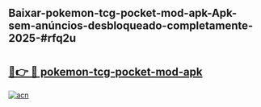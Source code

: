 ## Baixar-pokemon-tcg-pocket-mod-apk-Apk-sem-anúncios-desbloqueado-completamente-2025-#rfq2u

# <h2><a href="https://ainizakaria.my?title=pokemon-tcg-pocket-mod-apk&ref=22M">🔗👉 🔴 pokemon-tcg-pocket-mod-apk</a></h2>

[![acn](https://github.com/user-attachments/assets/0f9c940e-d8b0-45ae-aac7-cd30a18b3e1c)](https://ainizakaria.my?title=pokemon-tcg-pocket-mod-apk&ref=22M)

